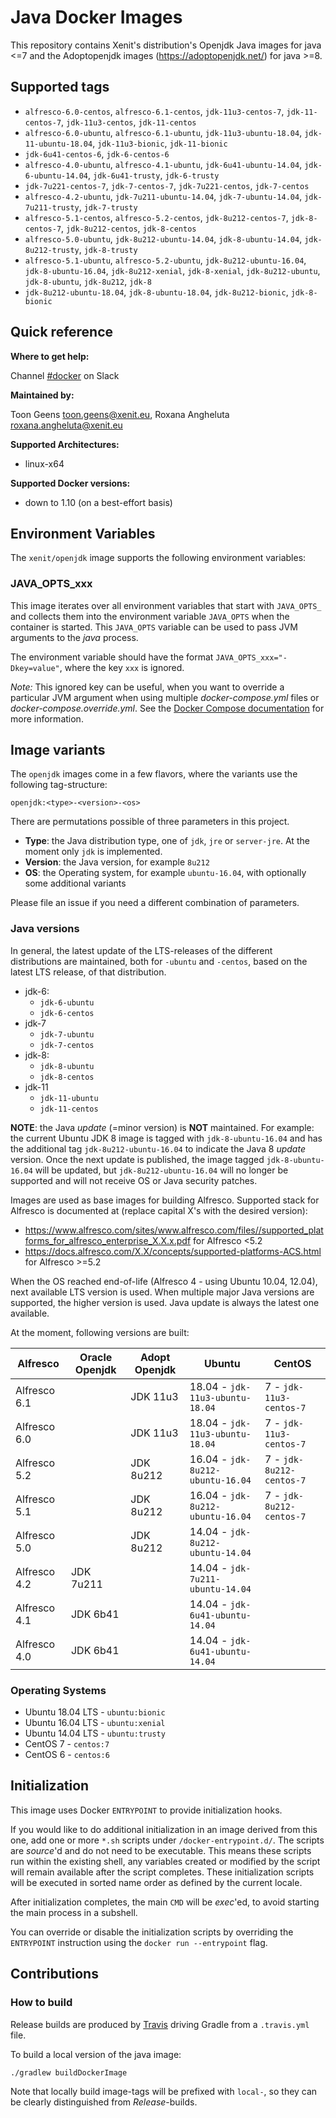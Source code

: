# Java Docker Images

This repository contains Xenit's distribution's Openjdk Java images for java <=7 and the Adoptopenjdk images (https://adoptopenjdk.net/) for java >=8.


## Supported tags

* `alfresco-6.0-centos`, `alfresco-6.1-centos`, `jdk-11u3-centos-7`, `jdk-11-centos-7`, `jdk-11u3-centos`, `jdk-11-centos`
* `alfresco-6.0-ubuntu`, `alfresco-6.1-ubuntu`, `jdk-11u3-ubuntu-18.04`, `jdk-11-ubuntu-18.04`, `jdk-11u3-bionic`, `jdk-11-bionic`
* `jdk-6u41-centos-6`, `jdk-6-centos-6`
* `alfresco-4.0-ubuntu`, `alfresco-4.1-ubuntu`, `jdk-6u41-ubuntu-14.04`, `jdk-6-ubuntu-14.04`, `jdk-6u41-trusty`, `jdk-6-trusty`
* `jdk-7u221-centos-7`, `jdk-7-centos-7`, `jdk-7u221-centos`, `jdk-7-centos`
* `alfresco-4.2-ubuntu`, `jdk-7u211-ubuntu-14.04`, `jdk-7-ubuntu-14.04`, `jdk-7u211-trusty`, `jdk-7-trusty`
* `alfresco-5.1-centos`, `alfresco-5.2-centos`, `jdk-8u212-centos-7`, `jdk-8-centos-7`, `jdk-8u212-centos`, `jdk-8-centos`
* `alfresco-5.0-ubuntu`, `jdk-8u212-ubuntu-14.04`, `jdk-8-ubuntu-14.04`, `jdk-8u212-trusty`, `jdk-8-trusty`
* `alfresco-5.1-ubuntu`, `alfresco-5.2-ubuntu`, `jdk-8u212-ubuntu-16.04`, `jdk-8-ubuntu-16.04`, `jdk-8u212-xenial`, `jdk-8-xenial`, `jdk-8u212-ubuntu`, `jdk-8-ubuntu`, `jdk-8u212`, `jdk-8`
* `jdk-8u212-ubuntu-18.04`, `jdk-8-ubuntu-18.04`, `jdk-8u212-bionic`, `jdk-8-bionic`

## Quick reference

**Where to get help:**

Channel [#docker](https://xenitengineering.slack.com/app_redirect?channel=docker) on Slack

**Maintained by:**

Toon Geens <toon.geens@xenit.eu>, Roxana Angheluta <roxana.angheluta@xenit.eu>

**Supported Architectures:**

* linux-x64

**Supported Docker versions:**

* down to 1.10 (on a best-effort basis)


## Environment Variables

The `xenit/openjdk` image supports the following environment variables:

### JAVA_OPTS_xxx

This image iterates over all environment variables that start with `JAVA_OPTS_` and collects them into the environment variable `JAVA_OPTS` when the container is started. This `JAVA_OPTS` variable can be used to pass JVM arguments to the _java_ process.

The environment variable should have the format `JAVA_OPTS_xxx="-Dkey=value"`, where the key `xxx` is ignored.

_Note:_ This ignored key can be useful, when you want to override a particular JVM argument when using multiple _docker-compose.yml_ files or _docker-compose.override.yml_. See the [Docker Compose documentation](https://docs.docker.com/compose/extends/#example-use-case) for more information.

## Image variants

The `openjdk` images come in a few flavors, where the variants use the following tag-structure:

```
openjdk:<type>-<version>-<os>
```

There are permutations possible of three parameters in this project.

* **Type**: the Java distribution type, one of `jdk`, `jre` or `server-jre`. At the moment only `jdk` is implemented.
* **Version**: the Java version, for example `8u212`
* **OS**: the Operating system, for example `ubuntu-16.04`, with optionally some additional variants

Please file an issue if you need a different combination of parameters.

### Java versions

In general, the latest update of the LTS-releases of the different distributions are maintained, both for `-ubuntu` and `-centos`,
based on the latest LTS release, of that distribution.

* jdk-6:
    - `jdk-6-ubuntu`
    - `jdk-6-centos`
* jdk-7
    - `jdk-7-ubuntu`
    - `jdk-7-centos`
* jdk-8:
    - `jdk-8-ubuntu`
    - `jdk-8-centos`
* jdk-11
    - `jdk-11-ubuntu`
    - `jdk-11-centos`

**NOTE**: the Java _update_ (=minor version) is **NOT** maintained. For example: the current Ubuntu JDK 8 image is tagged with `jdk-8-ubuntu-16.04` and has the additional tag `jdk-8u212-ubuntu-16.04` to indicate the Java 8 _update_ version. 
Once the next update is published, the image tagged `jdk-8-ubuntu-16.04` will be updated, but `jdk-8u212-ubuntu-16.04` will no longer be supported and will not receive OS or Java security patches.

Images are used as base images for building Alfresco. Supported stack for Alfresco is documented at (replace capital X's with the desired version):

* https://www.alfresco.com/sites/www.alfresco.com/files//supported_platforms_for_alfresco_enterprise_X.X.x.pdf for Alfresco <5.2
* https://docs.alfresco.com/X.X/concepts/supported-platforms-ACS.html for Alfresco >=5.2

When the OS reached end-of-life (Alfresco 4 - using Ubuntu 10.04, 12.04), next available LTS version is used. 
When multiple major Java versions are supported, the higher version is used.
Java update is always the latest one available.
 
At the moment, following versions are built:

| Alfresco      | Oracle Openjdk  | Adopt Openjdk      | Ubuntu                             | CentOS                           |
| ------------- | --------------  | ------------------ | ---------------------------------- | -------------------------------- |
| Alfresco 6.1  |                 |  JDK 11u3          | 18.04 - `jdk-11u3-ubuntu-18.04`    | 7 - `jdk-11u3-centos-7`          |
| Alfresco 6.0  |                 |  JDK 11u3          | 18.04 - `jdk-11u3-ubuntu-18.04`    | 7 - `jdk-11u3-centos-7`          | 
| Alfresco 5.2  |                 |  JDK 8u212         | 16.04 - `jdk-8u212-ubuntu-16.04`   | 7 - `jdk-8u212-centos-7`         |
| Alfresco 5.1  |                 |  JDK 8u212         | 16.04 - `jdk-8u212-ubuntu-16.04`   | 7 - `jdk-8u212-centos-7`         |
| Alfresco 5.0  |                 |  JDK 8u212         | 14.04 - `jdk-8u212-ubuntu-14.04`   |                                  |
| Alfresco 4.2  | JDK 7u211       |                    | 14.04 - `jdk-7u211-ubuntu-14.04`   |                                  |
| Alfresco 4.1  | JDK 6b41        |                    | 14.04 - `jdk-6u41-ubuntu-14.04`    |                                  |
| Alfresco 4.0  | JDK 6b41        |                    | 14.04 - `jdk-6u41-ubuntu-14.04`    |                                  |

### Operating Systems

*  Ubuntu 18.04 LTS - `ubuntu:bionic`
*  Ubuntu 16.04 LTS - `ubuntu:xenial`
*  Ubuntu 14.04 LTS - `ubuntu:trusty`
*  CentOS 7 - `centos:7`
*  CentOS 6 - `centos:6`

## Initialization

This image uses Docker `ENTRYPOINT` to provide initialization hooks.

If you would like to do additional initialization in an image derived from this one, add one or more `*.sh` scripts under `/docker-entrypoint.d/`. The scripts are _source_'d and do not need to be executable. This means these scripts run within the existing shell, any variables created or modified by the script will remain available after the script completes. These initialization scripts will be executed in sorted name order as defined by the current locale.

After initialization completes, the main `CMD` will be _exec_'ed, to avoid starting the main process in a subshell.

You can override or disable the initialization scripts by overriding the `ENTRYPOINT` instruction using the `docker run --entrypoint` flag.

## Contributions

### How to build

Release builds are produced by [Travis](https://travis-ci.org/xenit-eu/) driving Gradle from a `.travis.yml` file.

To build a local version of the java image:

```
./gradlew buildDockerImage
```

Note that locally build image-tags will be prefixed with `local-`, so they can be clearly distinguished from _Release_-builds.
